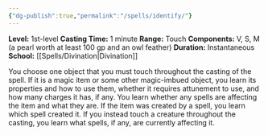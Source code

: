 ```yaml
---
{"dg-publish":true,"permalink":"/spells/identify/"}
---
```


**Level:** 1st-level
**Casting Time:** 1 minute
**Range:** Touch
**Components:** V, S, M (a pearl worth at least 100 gp and an owl feather)
**Duration:** Instantaneous
**School:** [[Spells/Divination\|Divination]]

You choose one object that you must touch throughout the casting of the spell. If it is a magic item or some other magic-imbued object, you learn its properties and how to use them, whether it requires attunement to use, and how many charges it has, if any. You learn whether any spells are affecting the item and what they are. If the item was created by a spell, you learn which spell created it.
If you instead touch a creature throughout the casting, you learn what spells, if any, are currently affecting it.